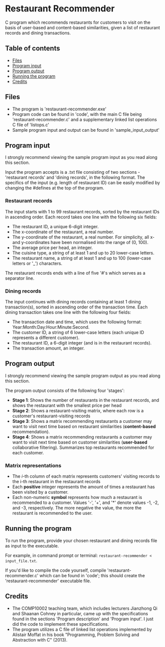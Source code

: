 # Restaurant Recommender

C program which recommends restaurants for customers to visit on the basis of user-based and content-based similarities, given a list of restaurant records and dining transactions.

## Table of contents
* [Files](#files)
* [Program input](#program-input)
* [Program output](#program-output)
* [Running the program](#running-the-program)
* [Credits](#credits)

## Files

- The program is 'restaurant-recommender.exe'
- Program code can be found in 'code', with the main C file being 'restaurant-recommender.c' and a supplementary linked list operations C file of 'listops.c'
- Sample program input and output can be found in 'sample_input_output'

## Program input

I strongly recommend viewing the sample program input as you read along this section.

Input the program accepts is a .txt file consisting of two sections - 'restaurant records' and 'dining records', in the following format. The specifics of the input (e.g. length of restaurant ID) can be easily modified by changing the #defines at the top of the program.

### Restaurant records

The input starts with 1 to 99 restaurant records, sorted by the restaurant IDs in ascending order. Each record takes one line with the following six fields:
- The restaurant ID, a unique 6-digit integer.
- The x-coordinate of the restaurant, a real number.
- The y-coordinate of the restaurant, a real number. For simplicity, all x- and y-coordinates have been normalised into the range of (0, 100).
- The average price per head, an integer.
- The cuisine type, a string of at least 1 and up to 20 lower-case letters.
- The restaurant name, a string of at least 1 and up to 100 (lower-case letters or '_') characters.

The restaurant records ends with a line of five '#'s which serves as a separator line. 

### Dining records

The input continues with dining records containing at least 1 dining transaction(s), sorted in ascending order of the transaction time. Each dining transaction takes one line with the following four fields:
- The transaction date and time, which uses the following format: Year:Month:Day:Hour:Minute:Second.
- The customer ID, a string of 6 lower-case letters (each unique ID represents a different customer).
- The restaurant ID, a 6-digit integer (and is in the restaurant records).
- The transaction amount, an integer.

## Program output

I strongly recommend viewing the sample program output as you read along this section.

The program output consists of the following four 'stages':

- **Stage 1**: Shows the number of restaurants in the restaurant records, and shows the restaurant with the smallest price per head
- **Stage 2**: Shows a restaurant-visiting matrix, where each row is a customer's restaurant-visiting records
- **Stage 3**: Shows a matrix recommending restaurants a customer may want to visit next time based on restaurant similarities (**content-based** recommendation).
- **Stage 4**: Shows a matrix recommending restaurants a customer may want to visit next time based on customer similarities (**user-based** collaborative filtering). Summarizes top restaurants recommended for each customer.

### Matrix representations

- The *i*-th column of each matrix represents customers' visiting records to the i-th restaurant in the restaurant records
- Each **positive** integer represents the amount of times a restaurant has been visited by a customer.
- Each non-numeric **symbol** represents how much a restaurant is recommended to a customer. Values '-', '+', and '\*' denote values -1, -2, and -3, respectively. The more negative the value, the more the restaurant is recommended to the user.

## Running the program

To run the program, provide your chosen restaurant and dining records file as input to the executable. 

For example, in command prompt or terminal: ```restaurant-recommender < input_file.txt```.

If you'd like to compile the code yourself, compile 'restaurant-recommender.c' which can be found in 'code'; this should create the 'restaurant-recommender' executable file.

## Credits

- The COMP10002 teaching team, which includes lecturers Jianzhong Qi and Shaanan Cohney in particular, came up with the specifications found in the sections 'Program description' and 'Program input'. I just did the code to implement these specifications.
- The program utilizes a C file of linked list operations implemented by Alistair Moffat in his book "Programming, Problem Solving and Abstraction with C" (2013).
